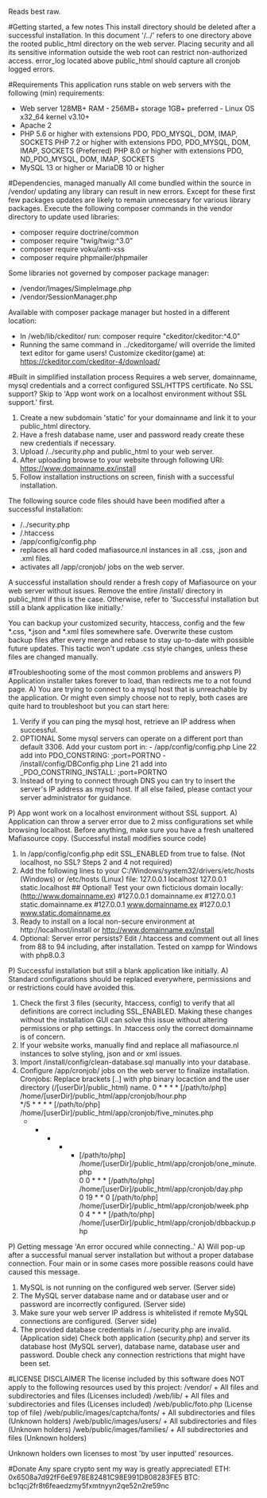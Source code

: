 Reads best raw.

#Getting started, a few notes
This install directory should be deleted after a successful installation.
In this document '/../' refers to one directory above the rooted public_html directory on the web server.
Placing security and all its sensitive information outside the web root can restrict non-authorized access.
error_log located above public_html should capture all cronjob logged errors.


#Requirements
This application runs stable on web servers with the following (min) requirements:
  - Web server 128MB+ RAM - 256MB+ storage 1GB+ preferred - Linux OS x32_64 kernel v3.10+
  - Apache 2
  - PHP 5.6 or higher with extensions PDO, PDO_MYSQL, DOM, IMAP, SOCKETS
    PHP 7.2 or higher with extensions PDO, PDO_MYSQL, DOM, IMAP, SOCKETS (Preferred)
    PHP 8.0 or higher with extensions PDO, ND_PDO_MYSQL, DOM, IMAP, SOCKETS
  - MySQL 13 or higher or MariaDB 10 or higher


#Dependencies, managed manually
All come bundled within the source in /vendor/ updating any library can result in new errors.
Except for these first few packages updates are likely to remain unnecessary for various library packages.
Execute the following composer commands in the vendor directory to update used libraries:
  - composer require doctrine/common
  - composer require "twig/twig:^3.0"
  - composer require voku/anti-xss
  - composer require phpmailer/phpmailer

Some libraries not governed by composer package manager:
  - /vendor/Images/SimpleImage.php
  - /vendor/SessionManager.php

Available with composer package manager but hosted in a different location:
  - In /web/lib/ckeditor/ run: composer require "ckeditor/ckeditor:^4.0"
  - Running the same command in ../ckeditorgame/ will override the limited text editor for game users!
Customize ckeditor(game) at: https://ckeditor.com/ckeditor-4/download/


#Built in simplified installation process
Requires a web server, domainname, mysql credentials and a correct configured SSL/HTTPS certificate.
No SSL support? Skip to 'App wont work on a localhost environment without SSL support.' first.
  1) Create a new subdomain 'static' for your domainname and link it to your public_html directory.
  2) Have a fresh database name, user and password ready create these new credentials if necessary.
  3) Upload /../security.php and public_html to your web server.
  4) After uploading browse to your website through following URI: https://www.domainname.ex/install
  5) Follow installation instructions on screen, finish with a successful installation.

The following source code files should have been modified after a successful installation:
  - /../security.php
  - /.htaccess
  - /app/config/config.php
  - replaces all hard coded mafiasource.nl instances in all .css, .json and .xml files.
  - activates all /app/cronjob/ jobs on the web server.

A successful installation should render a fresh copy of Mafiasource on your web server without issues.
Remove the entire /install/ directory in public_html if this is the case.
Otherwise, refer to 'Successful installation but still a blank application like initially.'

You can backup your customized security, htaccess, config and the few *.css, *.json and *.xml files somewhere safe.
Overwrite these custom backup files after every merge and rebase to stay up-to-date with possible future updates.
This tactic won't update .css style changes, unless these files are changed manually.


#Troubleshooting some of the most common problems and answers
P) Application installer takes forever to load, than redirects me to a not found page.
A) You are trying to connect to a mysql host that is unreachable by the application.
Or might even simply choose not to reply, both cases are quite hard to troubleshoot but you can start here:
  1) Verify if you can ping the mysql host, retrieve an IP address when successful.
  2) OPTIONAL Some mysql servers can operate on a different port than default 3306. Add your custom port in:
    - /app/config/config.php Line 22 add into PDO_CONSTRING: ;port=PORTNO
    - /install/config/DBConfig.php Line 21 add into _PDO_CONSTRING_INSTALL: ;port=PORTNO
  3) Instead of trying to connect through DNS you can try to insert the server's IP address as mysql host.
If all else failed, please contact your server administrator for guidance.

P) App wont work on a localhost environment without SSL support.
A) Application can throw a server error due to 2 miss configurations set while browsing localhost.
Before anything, make sure you have a fresh unaltered Mafiasource copy. (Successful install modifies source code)
  1) In /app/config/config.php edit SSL_ENABLED from true to false. (Not localhost, no SSL? Steps 2 and 4 not required)
  2) Add the following lines to your C:/Windows/system32/drivers/etc/hosts (Windows) or /etc/hosts (Linux) file:
    127.0.0.1 localhost
    127.0.0.1 static.localhost
    ## Optional! Test your own ficticious domain locally: (http://www.domainname.ex)
    #127.0.0.1 domainname.ex
    #127.0.0.1 static.domainname.ex
    #127.0.0.1 www.domainname.ex
    #127.0.0.1 www.static.domainname.ex
  3) Ready to install on a local non-secure environment at http://localhost/install or http://www.domainname.ex/install
  4) Optional: Server error persists? Edit /.htaccess and comment out all lines from 88 to 94 including, after installation.
Tested on xampp for Windows with php8.0.3

P) Successful installation but still a blank application like initially.
A) Standard configurations should be replaced everywhere, permissions and or restrictions could have avoided this.
  1) Check the first 3 files (security, htaccess, config) to verify that all definitions are correct including SSL_ENABLED.
    Making these changes without the installation GUI can solve this issue without altering permissions or php settings.
    In .htaccess only the correct domainname is of concern.
  2) If your website works, manually find and replace all mafiasource.nl instances to solve styling, json and or xml issues.
  3) Import /install/config/clean-database.sql manually into your database.
  4) Configure /app/cronjob/ jobs on the web server to finalize installation.
    Cronjobs: Replace brackets [..] with php binary locaction and the user directory (/[userDir]/public_html) name.
      0	  *   *	  *	  *   [/path/to/php] /home/[userDir]/public_html/app/cronjob/hour.php	    
      */5 *	  *	  *	  *   [/path/to/php] /home/[userDir]/public_html/app/cronjob/five_minutes.php	    
      *	  *   *	  *	  *   [/path/to/php] /home/[userDir]/public_html/app/cronjob/one_minute.php	    
      0	  0   *	  *	  *   [/path/to/php] /home/[userDir]/public_html/app/cronjob/day.php	    
      0	  19  *   *	  0   [/path/to/php] /home/[userDir]/public_html/app/cronjob/week.php	    
      0	  4   *   *	  *   [/path/to/php] /home/[userDir]/public_html/app/cronjob/dbbackup.php

P) Getting message 'An error occured while connecting..'
A) Will pop-up after a successful manual server installation but without a proper database connection.
Four main or in some cases more possible reasons could have caused this message.
  1) MySQL is not running on the configured web server. (Server side)
  2) The MySQL server database name and or database user and or password are incorrectly configured. (Server side)
  2) Make sure your web server IP address is whitelisted if remote MySQL connections are configured. (Server side)
  4) The provided database credentials in /../security.php are invalid. (Application side)
Check both application (security.php) and server its database host (MySQL server), database name, database user and password.
Double check any connection restrictions that might have been set.


#LICENSE DISCLAIMER
The license included by this software does NOT apply to the following resources used by this project:
  /vendor/ + All files and subdirectories and files (Licenses included)
  /web/lib/ + All files and subdirectories and files (Licenses included)
  /web/public/foto.php (License top of file)
  /web/public/images/captcha/fonts/ + All subdirectories and files (Unknown holders)
  /web/public/images/users/ + All subdirectories and files (Unknown holders)
  /web/public/images/families/ + All subdirectories and files (Unknown holders)

Unknown holders own licenses to most 'by user inputted' resources.


#Donate
Any spare crypto sent my way is greatly appreciated!
ETH: 0x6508a7d92fF6eE978E82481C98E991D808283FE5
BTC: bc1qcj2fr8t6feaedzmy5fxmtnyyn2qe52n2re59nc
